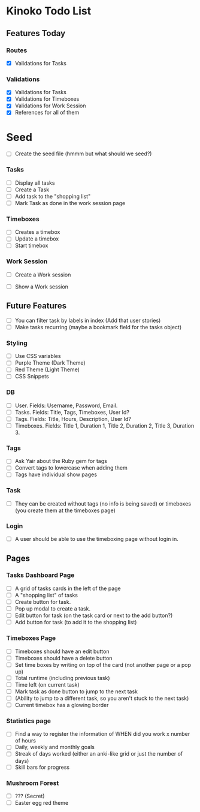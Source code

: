 # Kinoko Todo List

## Features Today

### Routes
- [X] Validations for Tasks


### Validations
- [X] Validations for Tasks
- [X] Validations for Timeboxes
- [X] Validations for Work Session
- [X] References for all of them

# Seed
- [ ] Create the seed file (hmmm but what should we seed?)


### Tasks
- [ ] Display all tasks
- [ ] Create a Task
- [ ] Add task to the "shopping list"
- [ ] Mark Task as done in the work session page

### Timeboxes
- [ ] Creates a timebox
- [ ] Update a timebox
- [ ] Start timebox

### Work Session
- [ ] Create a Work session
- [ ] Show a Work session


## Future Features
- [ ] You can filter task by labels in index (Add that user stories)
- [ ] Make tasks recurring (maybe a bookmark field for the tasks object)

### Styling
- [ ] Use CSS variables
- [ ] Purple Theme (Dark Theme)
- [ ] Red Theme (Light Theme)
- [ ] CSS Snippets

### DB
- [ ] User. Fields: Username, Password, Email.
- [ ] Tasks. Fields: Title, Tags, Timeboxes, User Id?
- [ ] Tags. Fields: Title, Hours, Description, User Id?
- [ ] Timeboxes. Fields: Title 1, Duration 1, Title 2, Duration 2, Title 3, Duration 3.

### Tags
- [ ] Ask Yair about the Ruby gem for tags
- [ ] Convert tags to lowercase when adding them
- [ ] Tags have individual show pages

### Task
- [ ] They can be created without tags (no info is being saved) or timeboxes (you create them at the timeboxes page)

### Login
- [ ] A user should be able to use the timeboxing page without login in.

## Pages

### Tasks Dashboard Page
- [ ] A grid of tasks cards in the left of the page
- [ ] A "shopping list" of tasks
- [ ] Create button for task.
- [ ] Pop up modal to create a task.
- [ ] Edit button for task (on the task card or next to the add button?)
- [ ] Add button for task (to add it to the shopping list)

### Timeboxes Page
- [ ] Timeboxes should have an edit button
- [ ] Timeboxes should have a delete button
- [ ] Set time boxes by writing on top of the card (not another page or a pop up)
- [ ] Total runtime (including previous task)
- [ ] Time left (on current task)
- [ ] Mark task as done button to jump to the next task
- [ ] (Ability to jump to a different task, so you aren't stuck to the next task)
- [ ] Current timebox has a glowing border

### Statistics page
- [ ] Find a way to register the information of WHEN did you work x number of hours
- [ ] Daily, weekly and monthly goals
- [ ] Streak of days worked (either an anki-like grid or just the number of days)
- [ ] Skill bars for progress

### Mushroom Forest
- [ ] ??? (Secret)
- [ ] Easter egg red theme
